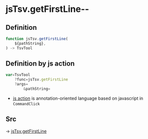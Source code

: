 # jsTsv.getFirstLine--

## Definition

```js.js
function jsTsv.getFirstLine(
	${pathString},
) -> TsvTool
```


## Definition by js action

```js.js
var=TsvTool
	?func=jsTsv.getFirstLine
	?args=
		&pathString=
```

- [js action](#) is annotation-oriented language based on javascript in `CommandClick`

## Src

-> [jsTsv.getFirstLine](https://github.com/puutaro/CommandClick/blob/master/app/src/main/java/com/puutaro/commandclick/fragment_lib/terminal_fragment/js_interface/tsv/JsTsv.kt#L34)


